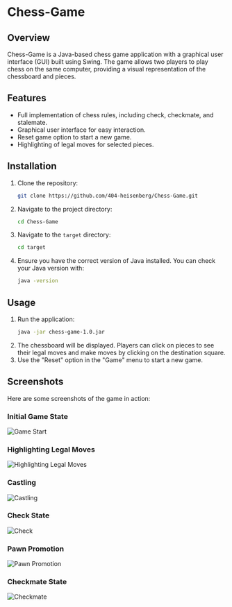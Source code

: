 # Chess-Game

## Overview
Chess-Game is a Java-based chess game application with a graphical user interface (GUI) built using Swing. The game allows two players to play chess on the same computer, providing a visual representation of the chessboard and pieces.

## Features
- Full implementation of chess rules, including check, checkmate, and stalemate.
- Graphical user interface for easy interaction.
- Reset game option to start a new game.
- Highlighting of legal moves for selected pieces.

## Installation
1. Clone the repository:
    ```sh
    git clone https://github.com/404-heisenberg/Chess-Game.git
    ```
2. Navigate to the project directory:
    ```sh
    cd Chess-Game
    ```
3. Navigate to the `target` directory:
    ```sh
    cd target
    ```
4. Ensure you have the correct version of Java installed. You can check your Java version with:
    ```sh
    java -version
    ``````

## Usage
1. Run the application:
    ```sh
    java -jar chess-game-1.0.jar
2. The chessboard will be displayed. Players can click on pieces to see their legal moves and make moves by clicking on the destination square.
3. Use the "Reset" option in the "Game" menu to start a new game.

## Screenshots
Here are some screenshots of the game in action:

### Initial Game State
![Game Start](images/game%20start.png)

### Highlighting Legal Moves
![Highlighting Legal Moves](images/move%20highlight.png)

### Castling
![Castling](images/castling.png)

### Check State
![Check](images/check.png)

### Pawn Promotion

![Pawn Promotion](images/promotion.png)

### Checkmate State
![Checkmate](images/checkmate.png)

